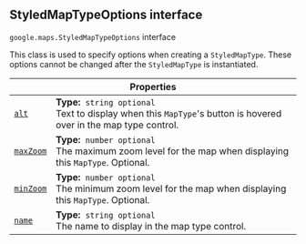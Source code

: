 
<h2 id="StyledMapTypeOptions">StyledMapTypeOptions interface</h2>
<p>
<code><span itemprop="path">google.maps</span>.<span itemprop="name">StyledMapTypeOptions</span></code>
interface
</p>
<p>This class is used to specify options when creating a <code>StyledMapType</code>. These options cannot be changed after the <code>StyledMapType</code> is instantiated.</p>
<div class="devsite-table-wrapper"><table class="properties responsive" summary="interface StyledMapTypeOptions - Properties">
<thead>
<tr><th colspan="2">Properties</th>
</tr></thead>
<tbody>
<tr id="StyledMapTypeOptions.alt">
<td itemprop="property"><code><a class="secret-link" href="#StyledMapTypeOptions.alt"><span>alt</span></a></code></td>
<td><div><strong>Type:</strong>&nbsp; <code>string <span class="optional-type-annotation">optional</span></code></div>
<div class="desc">Text to display when this <code>MapType</code>'s button is hovered over in the map type control.</div></td>
</tr>
<tr id="StyledMapTypeOptions.maxZoom">
<td itemprop="property"><code><a class="secret-link" href="#StyledMapTypeOptions.maxZoom"><span>maxZoom</span></a></code></td>
<td><div><strong>Type:</strong>&nbsp; <code>number <span class="optional-type-annotation">optional</span></code></div>
<div class="desc">The maximum zoom level for the map when displaying this <code>MapType</code>. Optional.</div></td>
</tr>
<tr id="StyledMapTypeOptions.minZoom">
<td itemprop="property"><code><a class="secret-link" href="#StyledMapTypeOptions.minZoom"><span>minZoom</span></a></code></td>
<td><div><strong>Type:</strong>&nbsp; <code>number <span class="optional-type-annotation">optional</span></code></div>
<div class="desc">The minimum zoom level for the map when displaying this <code>MapType</code>. Optional.</div></td>
</tr>
<tr id="StyledMapTypeOptions.name">
<td itemprop="property"><code><a class="secret-link" href="#StyledMapTypeOptions.name"><span>name</span></a></code></td>
<td><div><strong>Type:</strong>&nbsp; <code>string <span class="optional-type-annotation">optional</span></code></div>
<div class="desc">The name to display in the map type control.</div></td>
</tr>
</tbody>
</table></div>
<script src="replace_links.js"></script>
